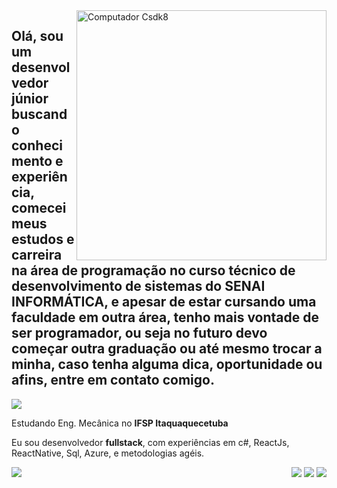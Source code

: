 <img src="https://raw.githubusercontent.com/MicaelliMedeiros/micaellimedeiros/master/image/computer-illustration.png" min-width="400px" max-width="400px" width="400px" align="right" alt="Computador Csdk8">

## Olá, sou um desenvolvedor júnior buscando conhecimento e experiência, comecei meus estudos e carreira na área de programação no curso técnico de desenvolvimento de sistemas do SENAI INFORMÁTICA, e apesar de estar cursando uma faculdade em outra área, tenho mais vontade de ser programador, ou seja no futuro devo começar outra graduação ou até mesmo trocar a minha, caso tenha alguma dica, oportunidade ou afins, entre em contato comigo.

<img src="https://img.shields.io/static/v1?label=Overview&message=Caio Soares&color=f8efd4&style=for-the-badge&logo=GitHub">

<p>

Estudando Eng. Mecânica no **IFSP Itaquaquecetuba**<br/>

Eu sou desenvolvedor **fullstack**, com experiências em c#, ReactJs, ReactNative, Sql, Azure, e metodologias agéis.

</p>

<img align='left' src="https://github-readme-stats.vercel.app/api?username=Caio-Sdk8&show_icons=true&title_color=783c00&text_color=af552e&icon_color=783c00&bg_color=f8efd4&cache_seconds=2300">


<p align="right">
  <a href="mailto:caioadriana5@gmail.com.com" alt="Gmail">
  <img src="https://img.shields.io/badge/-Gmail-FF0000?style=flat-square&labelColor=FF0000&logo=gmail&logoColor=white&link=LINK-DO-SEU-EMAIL" /></a>

  <a href="https://www.linkedin.com/in/caio-soares-a866b4215/" alt="Linkedin">
  <img src="https://img.shields.io/badge/-Linkedin-0e76a8?style=flat-square&logo=Linkedin&logoColor=white&link=https://www.linkedin.com/in/caio-soares-a866b4215/" /></a>

  <a href="https://wa.me/qr/6J5YV5FQMS7HB1" alt="WhatsApp">
  <img src="https://img.shields.io/badge/-WhatsApp-25d366?style=flat-square&labelColor=25d366&logo=whatsapp&logoColor=white&link=https://wa.me/qr/6J5YV5FQMS7HB1"/></a>
</p> 

